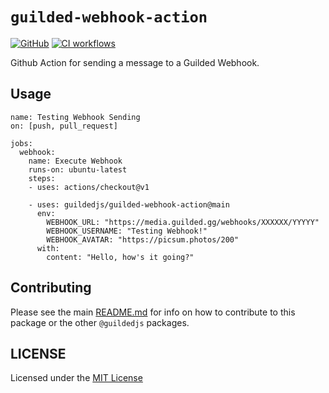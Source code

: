# `guilded-webhook-action`

[![GitHub](https://img.shields.io/badge/License-MIT-yellow.svg)](https://github.com/guildedjs/guilded-webhook-action/blob/main/LICENSE)
[![CI workflows](https://github.com/guildedjs/guilded-webhook-action/actions/workflows/ci.yml/badge.svg)](https://github.com/guildedjs/guilded-webhook-action/actions/workflows/ci.yml)

Github Action for sending a message to a Guilded Webhook.

## Usage

```
name: Testing Webhook Sending
on: [push, pull_request]

jobs:
  webhook:
    name: Execute Webhook
    runs-on: ubuntu-latest
    steps:
    - uses: actions/checkout@v1

    - uses: guildedjs/guilded-webhook-action@main
      env:
        WEBHOOK_URL: "https://media.guilded.gg/webhooks/XXXXXX/YYYYY"
        WEBHOOK_USERNAME: "Testing Webhook!"
        WEBHOOK_AVATAR: "https://picsum.photos/200"
      with:
        content: "Hello, how's it going?"
```

## Contributing

Please see the main [README.md](https://github.com/guildedjs/guilded.js) for info on how to contribute to this package or the other `@guildedjs` packages.

## LICENSE

Licensed under the [MIT License](https://github.com/guildedjs/guilded.js/blob/main/LICENSE)
